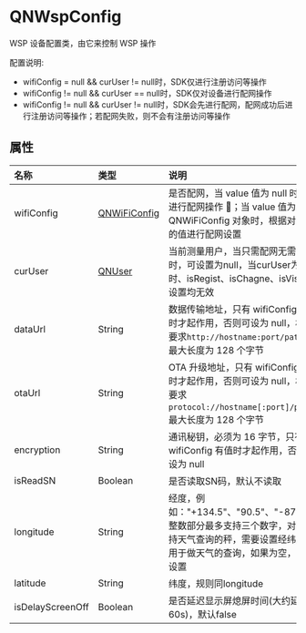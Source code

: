 # QNWspConfig

WSP 设备配置类，由它来控制 WSP 操作

配置说明:

- wifiConfig = null && curUser != null时，SDK仅进行注册访问等操作
- wifiConfig != null && curUser == null时，SDK仅对设备进行配网操作
- wifiConfig != null && curUser != null时，SDK会先进行配网，配网成功后进行注册访问等操作；若配网失败，则不会有注册访问等操作


## 属性

| 名称        | 类型                              | 说明                                                                                                                             |
| :---------- | :-------------------------------- | :------------------------------------------------------------------------------------------------------------------------------- |
| wifiConfig  | [QNWiFiConfig](./QNWiFiConfig.md) | 是否配网，当 value 值为 null 时，不进行配网操作 ；当 value 值为 QNWiFiConfig 对象时，根据对象中的值进行配网设置                  |
| curUser     | [QNUser](./QNUser.md)             | 当前测量用户，当只需配网无需测量时，可设置为null，当curUser为null时、isRegist、isChagne、isVisitor设置均无效                                                                                                                     |                                                                     |
| dataUrl     | String                            | 数据传输地址，只有 wifiConfig 有值时才起作用，否则可设为 null，格式要求`http://hostname:port/path/`, 最大长度为 128 个字节       |
| otaUrl      | String                            | OTA 升级地址，只有 wifiConfig 有值时才起作用，否则可设为 null，格式要求`protocol://hostname[:port]/path/`, 最大长度为 128 个字节 |
| encryption  | String                            | 通讯秘钥，必须为 16 字节，只有 wifiConfig 有值时才起作用，否则可设为 null                                                        |
| isReadSN  | Boolean                            | 是否读取SN码，默认不读取                                                        |
| longitude   | String                            | 经度，例如："+134.5"、"90.5"、"-87.8"。整数部分最多支持三个数字，对于支持天气查询的秤，需要设置经纬度，用于做天气的查询，如果为空，则不设置       |
| latitude    | String                            | 纬度，规则同longitude|
| isDelayScreenOff | Boolean                       | 是否延迟显示屏熄屏时间(大约延时60s)，默认false|
